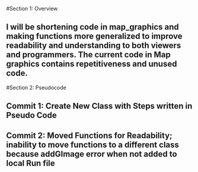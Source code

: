 #Section 1: Overview

## I will be shortening code in map_graphics and making functions more generalized to improve readability and understanding to both viewers and programmers. The current code in Map graphics contains repetitiveness and unused code.

#Section 2: Pseudocode
## Commit 1: Create New Class with Steps written in Pseudo Code
## Commit 2: Moved Functions for Readability; inability to move functions to a different class because addGImage error when not added to local Run file

